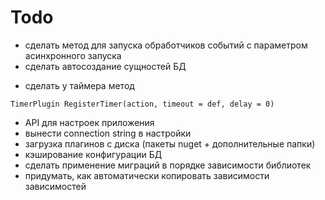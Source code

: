 ﻿# Todo

+ сделать метод для запуска обработчиков событий с параметром асинхронного запуска
+ сделать автосоздание сущностей БД
- сделать у таймера метод 
```
TimerPlugin RegisterTimer(action, timeout = def, delay = 0)
```
- API для настроек приложения
- вынести connection string в настройки
- загрузка плагинов с диска (пакеты nuget + дополнительные папки)
- кэширование конфигурации БД
- сделать применение миграций в порядке зависимости библиотек
- придумать, как автоматически копировать зависимости зависимостей